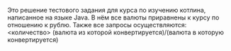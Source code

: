 Это решение тестового задания для курса по изучению котлина, написанное на языке Java. В нём все валюты приравнены к курсу по отношению к рублю. 
Также все запросы осуществляются: <количество> (валюта из которой конвертируется)/(валюта в которую конвертируется)
